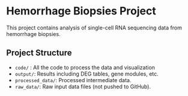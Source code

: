 # Hemorrhage Biopsies Project

This project contains analysis of single-cell RNA sequencing data from hemorrhage biopsies.

## Project Structure
- `code/` : All the code to process the data and visualization
- `output/`: Results including DEG tables, gene modules, etc.
- `processed_data/`: Processed intermediate data.
- `raw_data/`: Raw input data files (not pushed to GitHub).

